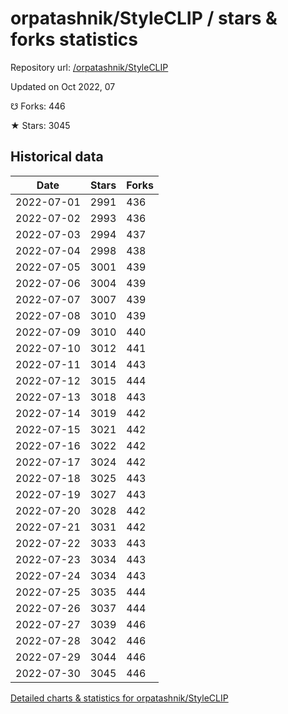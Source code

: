 # orpatashnik/StyleCLIP / stars & forks statistics

Repository url: [/orpatashnik/StyleCLIP](https://github.com/orpatashnik/StyleCLIP)

Updated on Oct 2022, 07

☋ Forks: 446

★ Stars: 3045

## Historical data
| Date | Stars | Forks |
|------|-------|-------|
| 2022-07-01 | 2991 | 436 | 
| 2022-07-02 | 2993 | 436 | 
| 2022-07-03 | 2994 | 437 | 
| 2022-07-04 | 2998 | 438 | 
| 2022-07-05 | 3001 | 439 | 
| 2022-07-06 | 3004 | 439 | 
| 2022-07-07 | 3007 | 439 | 
| 2022-07-08 | 3010 | 439 | 
| 2022-07-09 | 3010 | 440 | 
| 2022-07-10 | 3012 | 441 | 
| 2022-07-11 | 3014 | 443 | 
| 2022-07-12 | 3015 | 444 | 
| 2022-07-13 | 3018 | 443 | 
| 2022-07-14 | 3019 | 442 | 
| 2022-07-15 | 3021 | 442 | 
| 2022-07-16 | 3022 | 442 | 
| 2022-07-17 | 3024 | 442 | 
| 2022-07-18 | 3025 | 443 | 
| 2022-07-19 | 3027 | 443 | 
| 2022-07-20 | 3028 | 442 | 
| 2022-07-21 | 3031 | 442 | 
| 2022-07-22 | 3033 | 443 | 
| 2022-07-23 | 3034 | 443 | 
| 2022-07-24 | 3034 | 443 | 
| 2022-07-25 | 3035 | 444 | 
| 2022-07-26 | 3037 | 444 | 
| 2022-07-27 | 3039 | 446 | 
| 2022-07-28 | 3042 | 446 | 
| 2022-07-29 | 3044 | 446 | 
| 2022-07-30 | 3045 | 446 | 


[Detailed charts & statistics for orpatashnik/StyleCLIP](https://reviewgithub.com/rep/orpatashnik/StyleCLIP)

